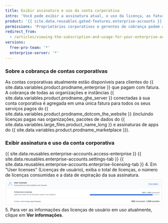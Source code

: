 ```yaml
---
title: Exibir assinatura e uso da conta corporativa
intro: 'Você pode exibir a assinatura atual, o uso da licença, as faturas, o histórico de pagamentos e outras informações de cobrança da sua conta corporativa.'
product: '{{ site.data.reusables.gated-features.enterprise-accounts }}'
permissions: 'Proprietários corporativos e gerentes de cobrança podem acessar e gerenciar todas as configurações de cobrança relativas a contas corporativas. Para obter mais informações sobre o gerenciamento de gerentes de cobrança, consulte "[Convidar pessoas para gerenciar a sua conta corporativa](/articles/inviting-people-to-manage-your-enterprise-account)."'
redirect_from:
  - /articles/viewing-the-subscription-and-usage-for-your-enterprise-account
versions:
  free-pro-team: '*'
  enterprise-server: '*'
---
```


### Sobre a cobrança de contas corporativas

As contas corporativas atualmente estão disponíveis para clientes do {{ site.data.variables.product.prodname_enterprise }} que pagam com fatura. A cobrança de todas as organizações e instâncias {{ site.data.variables.product.prodname_ghe_server }} conectadas à sua conta corporativa é agregada em uma única fatura para todos os seus serviços pagos do {{ site.data.variables.product.prodname_dotcom_the_website }} (incluindo licenças pagas nas organizações, pacotes de dados do {{ site.data.variables.large_files.product_name_long }} e assinaturas de apps do {{ site.data.variables.product.prodname_marketplace }}).

### Exibir assinatura e uso da conta corporativa

{{ site.data.reusables.enterprise-accounts.access-enterprise }}
{{ site.data.reusables.enterprise-accounts.settings-tab }}
{{ site.data.reusables.enterprise-accounts.enterprise-licensing-tab }}
4. Em "User licenses" (Licenças de usuário), exiba o total de licenças, o número de licenças consumidas e a data de expiração da sua assinatura. ![Informações de assinaturas e licenças nas configurações de cobrança da empresa](/assets/images/help/business-accounts/billing-license-info.png)
5. Para ver as informações das licenças de usuário em uso atualmente, clique em **Ver informações**.
